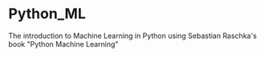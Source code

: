 # Python_ML
The introduction to Machine Learning in Python using Sebastian Raschka's book "Python Machine Learning"
